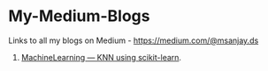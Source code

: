 # My-Medium-Blogs
Links to all my blogs on Medium - https://medium.com/@msanjay.ds

1. [MachineLearning — KNN using scikit-learn](https://towardsdatascience.com/knn-using-scikit-learn-c6bed765be75?source=friends_link&sk=7351c3d6344ee88210aa383c25884cef).
